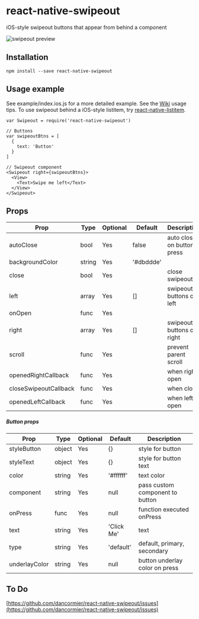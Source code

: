 # react-native-swipeout
iOS-style swipeout buttons that appear from behind a component

![swipeout preview](http://i.imgur.com/oCQLNFC.gif)

## Installation
```
npm install --save react-native-swipeout
```

## Usage example

See example/index.ios.js for a more detailed example.
See the [Wiki](https://github.com/dancormier/react-native-swipeout/wiki) usage tips.
To use swipeout behind a iOS-style listitem, try [react-native-listitem](https://github.com/dancormier/react-native-listitem).

```
var Swipeout = require('react-native-swipeout')

// Buttons
var swipeoutBtns = [
  {
    text: 'Button'
  }
]

// Swipeout component
<Swipeout right={swipeoutBtns}>
  <View>
    <Text>Swipe me left</Text>
  </View>
</Swipeout>

```

## Props

Prop                     | Type   | Optional | Default   | Description
---------------          | ------ | -------- | --------- | -----------
autoClose                | bool   | Yes      | false     | auto close on button press
backgroundColor          | string | Yes      | '#dbddde' |
close                    | bool   | Yes      |           | close swipeout
left                     | array  | Yes      | []        | swipeout buttons on left
onOpen                   | func   | Yes      |           |
right                    | array  | Yes      | []        | swipeout buttons on right
scroll                   | func   | Yes      |           | prevent parent scroll
openedRightCallback      | func   | Yes      |           | when right open
closeSwipeoutCallback    | func   | Yes      |           | when close
openedLeftCallback       | func   | Yes      |           | when left open

##### Button props

Prop            | Type   | Optional | Default   | Description
--------------- | ------ | -------- | --------- | -----------
styleButton     | object | Yes      | {}        | style for button
styleText       | object | Yes      | {}        | style for button text
color           | string | Yes      | '#ffffff' | text color
component       | string | Yes      | null      | pass custom component to button
onPress         | func   | Yes      | null      | function executed onPress
text            | string | Yes      | 'Click Me'| text
type            | string | Yes      | 'default' | default, primary, secondary
underlayColor   | string | Yes      | null      | button underlay color on press

## To Do

[https://github.com/dancormier/react-native-swipeout/issues](https://github.com/dancormier/react-native-swipeout/issues)
